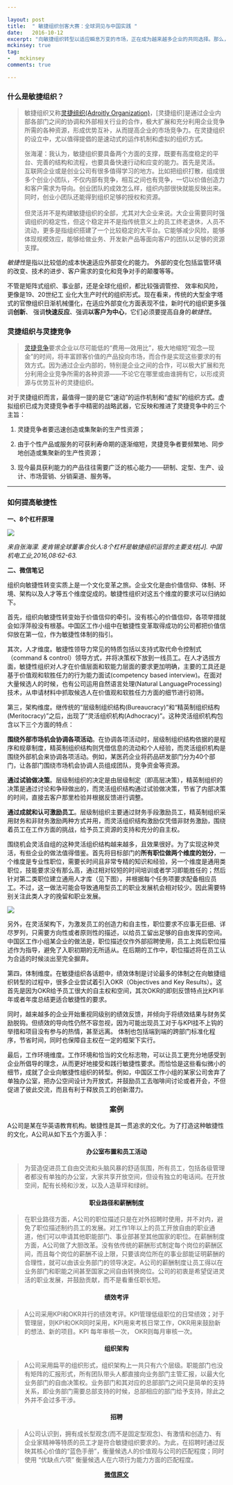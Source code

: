 ```yaml
---

layout: post
title:  " 敏捷组织创客大赛：全球洞见与中国实践 "
date:   2016-10-12
excerpt: "向敏捷组织转型以适应瞬息万变的市场，正在成为越来越多企业的共同选择。那么，在转型之路上，企业面临着哪些敏捷性挑战？应如何有效应对？又有哪些好的做法值得借鉴？"
mckinsey: true
tag:
-   mckinsey
comments: true

---
```


### 什么是敏捷组织？

> 敏捷组织又称[灵捷组织(Adroitly Organization)](http://wiki.mbalib.com/wiki/%E7%81%B5%E6%8D%B7%E7%BB%84%E7%BB%87)，[灵捷组织]是通过企业内部各部门之间的协调和外部相关行业的合作，极大扩展和充分利用企业竞争所需的各种资源，形成优势互补，从而提高企业的市场竞争力。在灵捷组织的设立中，尤以值得提倡的是速动式的运作机制和虚拟的组织方式。
>
> 张海灌：我认为，敏捷组织要具备两个方面的支撑，既要有高度稳定的平台、完善的结构和流程，也要具备快速行动和应变的能力。首先是灵活。 互联网企业或是创业公司有很多值得学习的地方。比如把组织打散，组成很多个创业小团队，不仅内部有竞争，相互之间也有竞争，一切以价值创造力和客户需求为导向。创业团队的成效怎么样，组织内部很快就能反映出来。同时，创业小团队还能得到组织足够的授权和资源。<br><br>但灵活并不是构建敏捷组织的全部，尤其对大企业来说。大企业需要同时强调组织的稳定性，但这个稳定并不是指传统意义上的员工终老退休，人员不流动，更多是指组织搭建了一个比较稳定的大平台。它能够减少风险，能够体现规模效应，能够给做业务、开发新产品等面向客户的团队以足够的资源支撑。

*敏捷性*是指以比较低的成本快速适应外部变化的能力。 外部的变化包括监管环填的改变、技术的进步、客户需求的变化和竞争对手的颠覆等等。

不管是矩阵式组织、事业部，还是全球化组织，都比较强调管控、
效率和风险，更像是19、20世纪工 业化大生产时代的组织形式。现在看来，传统的大型金字塔式的官僚组织日渐机械僵化，在适应外部变化方面表现不佳，新时代的组织更多强调**创新**、 强调**快速反应**、强调**以客户为中心**，它们必须要提高自身的*敏捷性*。

### 灵捷组织与灵捷竞争

> [灵捷竞争](http://wiki.mbalib.com/wiki/%E7%81%B5%E6%8D%B7%E7%BB%84%E7%BB%87)要求企业以尽可能低的“费用—效用比”，极大地缩短“观念—现金”的时间，将丰富顾客价值的产品投向市场，而合作是实现这些要求的有效方式。因为通过企业内部的，特别是企业之间的合作，可以极大扩展和充分利用企业竞争所需的各种资源——不论它在哪里或由谁拥有它，以形成资源与优势互补的灵捷组织。

对于灵捷组织而言，最值得一提的是它“速动”的运作机制和“虚拟”的组织方式。虚拟组织已成为灵捷竞争者手中精密的战略武器，它反映和推进了灵捷竞争中的三个主旨：

1.  灵捷竞争者要迅速创造或集聚新的生产性资源；

2.  由于个性产品或服务的可获利寿命期的逐渐缩短，灵捷竞争者要频繁地、同步地创造或集聚新的生产性资源；

3.  现今最具获利能力的产品往往需要广泛的核心能力——研制、定型、生产、设计、市场营销、分销渠道、服务等。

* * *

### 如何提高敏捷性

**一、8个杠杆原理**

![](http://ooo.0o0.ooo/2016/10/12/57fe203de9021.png)

_来自张海濛. 麦肯锡全球董事合伙人:8个杠杆是敏捷组织运营的主要支柱[J]. 中国机电工业,2016,08:62-63._

**二、微信笔记**

组织向敏捷性转变实质上是一个文化变革之旅。企业文化是由价值信仰、体制、环境、架构以及人才等五个维度促成的。敏捷性组织对这五个维度的要求可以归纳如下。

首先，组织向敏捷性转变始于价值信仰的牵引。没有核心的价值信仰，各项举措就会如浮萍般没有根基。中国区工作小组中在敏捷性变革取得成功的公司都把价值信仰放在第一位，作为敏捷性体制的指引。

其次，人才维度。敏捷性领导力常见的特质包括以支持式取代命令控制式（command & control）领导方式，并将决策权下放到一线员工。在人才选拔方面，敏捷性组织对人才在价值层面和软能力层面的要求更加明确，主要的工具还是基于价值观和软胜任力的行为能力面试(competency based interview)。在面对大量候选人的时候，也有公司运用自然语言处理(Natural LanguageProcessing)技术，从申请材料中抓取候选人在价值观和软胜任力方面的细节进行初筛。

第三，架构维度。继传统的“层级制组织结构(Bureaucracy)”和“精英制组织结构(Meritocracy)”之后，出现了“灵活组织机构(Adhocracy)”。这种灵活组织机构包含以下三个方面的特点：

**围绕外部市场机会协调各项活动**。在协调各项活动时，层级制组织结构依据的是程序和规章制度，精英制组织结构则凭借信息的流动和个人经验，而灵活组织机构是围绕外部机会来协调各项活动。例如，某医药企业将药品研发部门分为40个部门，让各部门围绕市场机会协调人员组成团队，竞争资金等资源。

**通过试验做决策**。层级制组织的决定是由层级制定（即高层决策），精英制组织的决策是通过讨论和争辩做出的，而灵活组织结构通过试验做决策，节省了内部决策的时间，直接去客户那里检验并根据反馈进行调整。

**通过成就和认可激励员工**。层级制组织主要通过财务手段激励员工，精英制组织采用财务和非财务激励两种方式并用，而灵活组织结构激励仅凭借非财务激励，围绕着员工在工作方面的挑战，给予员工资源的支持和充分的自主权。

围绕机会灵活自组的这种灵活组织结构越来越多，且效果很好。为了实现这种灵活，有些企业的做法值得借鉴。首先将目标部门的**所有职位做两个维度的划分**，一个维度是专业性职位，需要长时间且非常专精的知识和经验，另一个维度是通用类职位，技能要求没有那么高，通过相对较短的时间培训或者学习即能胜任的；然后针对第二类职位建立通用人才库（见下图），并根据每个任务项要求配备相应员工。不过，这一做法可能会导致通用型员工的职业发展机会相对较少。因此需要特别关注此类人才的挽留和职业发展。

![](http://ooo.0o0.ooo/2016/10/12/57fe22d96cc9d.png)

另外，在灵活架构下，为激发员工的创造力和自主性，职位要求不应事无巨细、详尽罗列，只需要方向性或者原则性的描述，以给员工留出足够的自由发挥的空间。中国区工作小组某企业的做法是，职位描述仅作外部招聘使用，员工上岗后职位描述作为指导，避免了入职初期的无所适从。在后期的工作中，职位描述将在员工认为合适的时候淡出至完全摒弃。

第四，体制维度。在敏捷组织各话题中，绩效体制是讨论最多的体制之在向敏捷组织转型的过程中，很多企业尝试着引入OKR（Objectives and Key Results）。这首先是因为OKR给予员工很大的自主权和空间，其次OKR的即刻反馈特点比KPI半年或者年度总结更适合敏捷性的要求。

同时，越来越多的企业开始重视同级别的绩效反馈，并倾向于将绩效结果与财务奖励脱钩。但绩效的导向性仍然不容忽视，因为可能出现员工对于与KPI挂不上钩的举措和项目没有参与的热情，甚至远离。
体制也包括端到端的跨部门标准化程序，节省时间，同时也保障自主权在一定的框架下实行。

最后，工作环境维度。工作环境和恰当的文化标志物，可以让员工更充分地感受到企业所倡导的理念，从而更好地接受和践行敏捷性要求。而恰恰是这些看似微小的细节，成就了企业向敏捷性组织的转型。例如，中国区工作小组的某家公司舍弃了单独办公室，把办公空间设计为开放式，并鼓励员工去咖啡间讨论或者开会，不但促进了彼此交流，而且有利于释放员工的创新潜力。

### <center>案例</center>

A公司是某在华英语教育机构。敏捷性是其一贯追求的文化。为了打造这种敏捷性的文化，A公司从如下五个方面入手：

#### <center>办公室布置和员工活动</center>

> 为营造促进员工自由交流和头脑风暴的舒适氛围，所有员工，包括各级管理者都没有单独的办公室，大家共享开放空间，但设有独立的电话间。在开放空间，配有长椅和沙发，以及人造草坪和绿树。

#### <center>职业路径和薪酬制度</center>

> 在职业路径方面，A公司的职位描述只是在对外招聘时使用，并不对内，避免了职位描述制约员工的发展。对工作1年以上的员工开放自由的职业通道，他们可以申请其他职能部门、事业部甚至其他国家的职位。在薪酬制度方面，A公司做了大胆改革。没有依传统的薪酬形式制定每个岗位的薪酬区间，而且每个岗位的薪酬不设上限，只要该岗位所在的事业部能证明薪酬的合理性，就可以由该业务部门的领导决定。A公司的薪酬制度让员工得以在业务部门和职能之间甚至国家之间自由转换岗位。公司的初衷是希望促进灵活的职业发展，并鼓励贡献，而不是看重任职长短。

#### <center>绩效考评</center>

> A公司采用KPI和OKR并行的绩效考评。KPI管理低级职位的日常绩效；对于管理层，则KPI和OKR同时采用，KPI用来考核日常工作，OKR用来鼓励新的想法、新的项目。KPI 每年审核一次， OKR则每月审核一次。

#### <center>组织架构</center>

> A公司采用扁平的组织形式，组织架构上一共只有六个层级。职能部门也没有矩阵的汇报形式，所有团队带头人都直接向业务部门主管汇报，以最大化业务部门的自由决策权。业务部门和其对应的总部部门之间只是简单的支持关系，即业务部门需要总部支持的时候，总部相应的部门给予支持，除此之外并不会过多干涉。

#### <center>招聘</center>

> A公司认识到，拥有成长型观念(而不是固定型观念)、有激情和创造力、有企业家精神等特质的员工才是符合敏捷组织要求的。为此，在招聘时通过反映其核心价值的“蓝色手册”，衡量候选人的价值观与公司的匹配程度；同时使用 “优缺点六项” 衡量候选人在六项行为能力方面的匹配程度。

<center>
<a class="btn zoombtn" href="http://mp.weixin.qq.com/s?__biz=MzA4MDUzOTIxNA==&mid=506336627&idx=1&sn=879e84341950c0dd0e2f58e9a8406866&mpshare=1&scene=1&srcid=1012iTN5LM0ZuZQp0LJifVcq#rd">
<strong>微信原文</strong>
</a>
</center>
